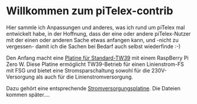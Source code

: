 # Willkommen zum piTelex-contrib

Hier sammle ich Anpassungen und anderes, was ich rund um piTelex mal entwickelt habe, in der Hoffnung, dass der eine oder andere piTelex-Nutzer mit der einen oder anderen Sache etwas anfangen kann, und -nicht zu vergessen- damit ich die Sachen bei Bedarf auch selbst wiederfinde :-)

Den Anfang macht eine [Platine für Standard-TW39](TW39-mit-Powersave) mit einem RaspBerry Pi Zero W. Diese Platine ermöglicht TW39-Betrieb für einen Linienstrom-FS mit FSG und bietet eine Stromsparschaltung sowohl für die 230V-Versorgung als auch für die Linienstromversorgung.

Dazu gehört eine entsprechende [Stromversorgungsplatine](HW_TW39_powersupply). Die Dateien kommen später....

